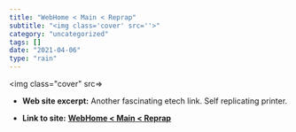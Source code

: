 ```yaml
---
title: "WebHome < Main < Reprap"
subtitle: "<img class='cover' src=''>"
category: "uncategorized"
tags: []
date: "2021-04-06"
type: "rain"
---
```

<img class="cover" src=>



* **Web site excerpt:** Another fascinating etech link. Self replicating printer.

* **Link to site:** **[WebHome < Main < Reprap](http://reprap.org/bin/view/Main/WebHome)**